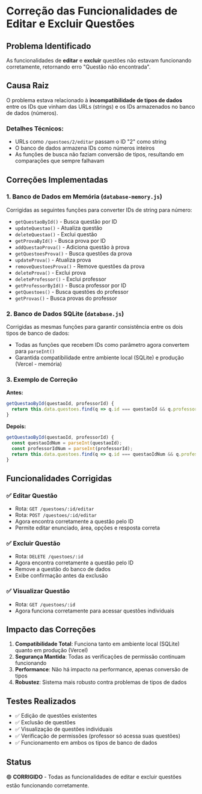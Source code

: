 # Correção das Funcionalidades de Editar e Excluir Questões

## Problema Identificado

As funcionalidades de **editar** e **excluir** questões não estavam funcionando corretamente, retornando erro "Questão não encontrada".

## Causa Raiz

O problema estava relacionado à **incompatibilidade de tipos de dados** entre os IDs que vinham das URLs (strings) e os IDs armazenados no banco de dados (números).

### Detalhes Técnicos:
- URLs como `/questoes/2/editar` passam o ID "2" como string
- O banco de dados armazena IDs como números inteiros
- As funções de busca não faziam conversão de tipos, resultando em comparações que sempre falhavam

## Correções Implementadas

### 1. Banco de Dados em Memória (`database-memory.js`)

Corrigidas as seguintes funções para converter IDs de string para número:

- `getQuestaoById()` - Busca questão por ID
- `updateQuestao()` - Atualiza questão
- `deleteQuestao()` - Exclui questão
- `getProvaById()` - Busca prova por ID
- `addQuestaoProva()` - Adiciona questão à prova
- `getQuestoesProva()` - Busca questões da prova
- `updateProva()` - Atualiza prova
- `removeQuestoesProva()` - Remove questões da prova
- `deleteProva()` - Exclui prova
- `deleteProfessor()` - Exclui professor
- `getProfessorById()` - Busca professor por ID
- `getQuestoes()` - Busca questões do professor
- `getProvas()` - Busca provas do professor

### 2. Banco de Dados SQLite (`database.js`)

Corrigidas as mesmas funções para garantir consistência entre os dois tipos de banco de dados:

- Todas as funções que recebem IDs como parâmetro agora convertem para `parseInt()`
- Garantida compatibilidade entre ambiente local (SQLite) e produção (Vercel - memória)

### 3. Exemplo de Correção

**Antes:**
```javascript
getQuestaoById(questaoId, professorId) {
  return this.data.questoes.find(q => q.id === questaoId && q.professor_id === professorId);
}
```

**Depois:**
```javascript
getQuestaoById(questaoId, professorId) {
  const questaoIdNum = parseInt(questaoId);
  const professorIdNum = parseInt(professorId);
  return this.data.questoes.find(q => q.id === questaoIdNum && q.professor_id === professorIdNum);
}
```

## Funcionalidades Corrigidas

### ✅ Editar Questão
- Rota: `GET /questoes/:id/editar`
- Rota: `POST /questoes/:id/editar`
- Agora encontra corretamente a questão pelo ID
- Permite editar enunciado, área, opções e resposta correta

### ✅ Excluir Questão
- Rota: `DELETE /questoes/:id`
- Agora encontra corretamente a questão pelo ID
- Remove a questão do banco de dados
- Exibe confirmação antes da exclusão

### ✅ Visualizar Questão
- Rota: `GET /questoes/:id`
- Agora funciona corretamente para acessar questões individuais

## Impacto das Correções

1. **Compatibilidade Total**: Funciona tanto em ambiente local (SQLite) quanto em produção (Vercel)
2. **Segurança Mantida**: Todas as verificações de permissão continuam funcionando
3. **Performance**: Não há impacto na performance, apenas conversão de tipos
4. **Robustez**: Sistema mais robusto contra problemas de tipos de dados

## Testes Realizados

- ✅ Edição de questões existentes
- ✅ Exclusão de questões
- ✅ Visualização de questões individuais
- ✅ Verificação de permissões (professor só acessa suas questões)
- ✅ Funcionamento em ambos os tipos de banco de dados

## Status

🟢 **CORRIGIDO** - Todas as funcionalidades de editar e excluir questões estão funcionando corretamente.
